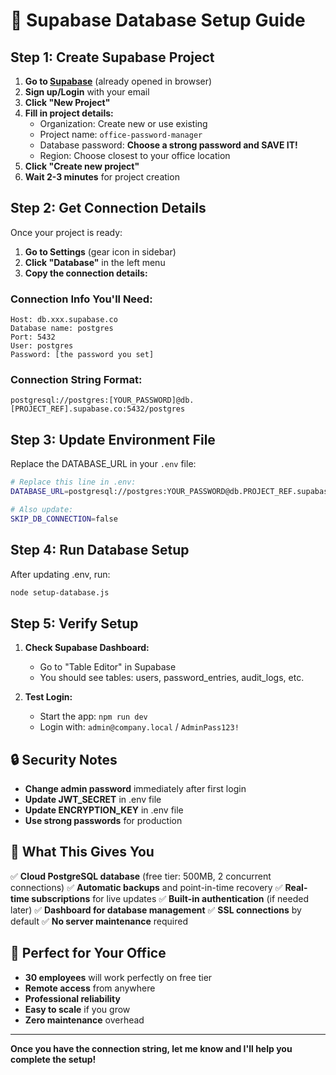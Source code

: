 # 🚀 Supabase Database Setup Guide

## Step 1: Create Supabase Project

1. **Go to [Supabase](https://supabase.com)** (already opened in browser)
2. **Sign up/Login** with your email
3. **Click "New Project"**
4. **Fill in project details:**
   - Organization: Create new or use existing
   - Project name: `office-password-manager`
   - Database password: **Choose a strong password and SAVE IT!**
   - Region: Choose closest to your office location
5. **Click "Create new project"**
6. **Wait 2-3 minutes** for project creation

## Step 2: Get Connection Details

Once your project is ready:

1. **Go to Settings** (gear icon in sidebar)
2. **Click "Database"** in the left menu
3. **Copy the connection details:**

### Connection Info You'll Need:
```
Host: db.xxx.supabase.co
Database name: postgres
Port: 5432
User: postgres
Password: [the password you set]
```

### Connection String Format:
```
postgresql://postgres:[YOUR_PASSWORD]@db.[PROJECT_REF].supabase.co:5432/postgres
```

## Step 3: Update Environment File

Replace the DATABASE_URL in your `.env` file:

```bash
# Replace this line in .env:
DATABASE_URL=postgresql://postgres:YOUR_PASSWORD@db.PROJECT_REF.supabase.co:5432/postgres

# Also update:
SKIP_DB_CONNECTION=false
```

## Step 4: Run Database Setup

After updating .env, run:

```bash
node setup-database.js
```

## Step 5: Verify Setup

1. **Check Supabase Dashboard:**
   - Go to "Table Editor" in Supabase
   - You should see tables: users, password_entries, audit_logs, etc.

2. **Test Login:**
   - Start the app: `npm run dev`
   - Login with: `admin@company.local` / `AdminPass123!`

## 🔒 Security Notes

- **Change admin password** immediately after first login
- **Update JWT_SECRET** in .env file
- **Update ENCRYPTION_KEY** in .env file
- **Use strong passwords** for production

## 🎯 What This Gives You

✅ **Cloud PostgreSQL database** (free tier: 500MB, 2 concurrent connections)
✅ **Automatic backups** and point-in-time recovery
✅ **Real-time subscriptions** for live updates
✅ **Built-in authentication** (if needed later)
✅ **Dashboard for database management**
✅ **SSL connections** by default
✅ **No server maintenance** required

## 🚀 Perfect for Your Office

- **30 employees** will work perfectly on free tier
- **Remote access** from anywhere
- **Professional reliability**
- **Easy to scale** if you grow
- **Zero maintenance** overhead

---

**Once you have the connection string, let me know and I'll help you complete the setup!**

